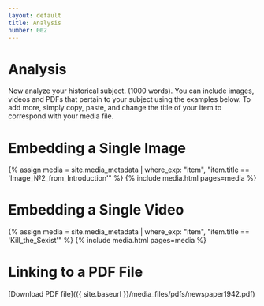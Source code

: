```yaml
---
layout: default
title: Analysis
number: 002
---
```


# Analysis

Now analyze your historical subject. (1000 words). You can include images, videos and PDFs that pertain to your subject using the examples below. To add more, simply copy, paste, and change the title of your item to correspond with your media file.

# Embedding a Single Image

{% assign media = site.media_metadata | where_exp: "item", "item.title == 'Image_№2_from_Introduction'" %}
{% include media.html pages=media %}

# Embedding a Single Video
{% assign media = site.media_metadata | where_exp: "item", "item.title == 'Kill_the_Sexist'" %}
{% include media.html pages=media %}

# Linking to a PDF File

[Download PDF file]({{ site.baseurl }}/media_files/pdfs/newspaper1942.pdf)
